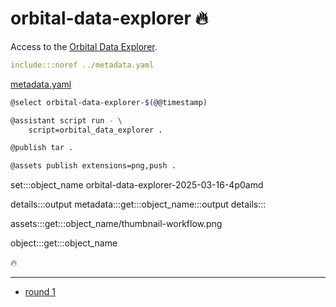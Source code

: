 # orbital-data-explorer 🔥

Access to the [Orbital Data Explorer](https://ode.rsl.wustl.edu/).

```yaml
include:::noref ../metadata.yaml
```
[metadata.yaml](../metadata.yaml)

```bash
@select orbital-data-explorer-$(@@timestamp)

@assistant script run - \
    script=orbital_data_explorer .

@publish tar .

@assets publish extensions=png,push .
```

set:::object_name orbital-data-explorer-2025-03-16-4p0amd

details:::output
metadata:::get:::object_name:::output
details:::

assets:::get:::object_name/thumbnail-workflow.png

object:::get:::object_name

🔥

---

- [round 1](./round-1.md)